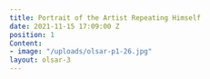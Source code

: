 ```yaml
---
title: Portrait of the Artist Repeating Himself
date: 2021-11-15 17:09:00 Z
position: 1
Content:
- image: "/uploads/olsar-p1-26.jpg"
layout: olsar-3
---
```


